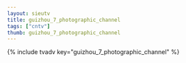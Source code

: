 ```yaml
--- 
layout: sieutv
title: guizhou_7_photographic_channel
tags: ["cntv"]
thumb: guizhou_7_photographic_channel
---
```

{% include tvadv key="guizhou_7_photographic_channel" %}
